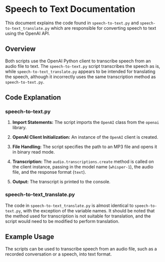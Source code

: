 # Speech to Text Documentation

This document explains the code found in `speech-to-text.py` and `speech-to-text_translate.py` which are responsible for converting speech to text using the OpenAI API.

## Overview

Both scripts use the OpenAI Python client to transcribe speech from an audio file to text. The `speech-to-text.py` script transcribes the speech as is, while `speech-to-text_translate.py` appears to be intended for translating the speech, although it incorrectly uses the same transcription method as `speech-to-text.py`.

## Code Explanation

### speech-to-text.py

1. **Import Statements:**
   The script imports the `OpenAI` class from the `openai` library.

2. **OpenAI Client Initialization:**
   An instance of the `OpenAI` client is created.

3. **File Handling:**
   The script specifies the path to an MP3 file and opens it in binary read mode.

4. **Transcription:**
   The `audio.transcriptions.create` method is called on the client instance, passing in the model name (`whisper-1`), the audio file, and the response format (`text`).

5. **Output:**
   The transcript is printed to the console.

### speech-to-text_translate.py

The code in `speech-to-text_translate.py` is almost identical to `speech-to-text.py`, with the exception of the variable names. It should be noted that the method used for transcription is not suitable for translation, and the script would need to be modified to perform translation.

## Example Usage

The scripts can be used to transcribe speech from an audio file, such as a recorded conversation or a speech, into text format.
